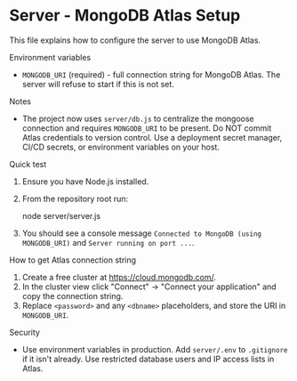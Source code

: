 <!-- @format -->

# Server - MongoDB Atlas Setup

This file explains how to configure the server to use MongoDB Atlas.

Environment variables

- `MONGODB_URI` (required) - full connection string for MongoDB Atlas. The server will refuse to start if this is not set.

Notes

- The project now uses `server/db.js` to centralize the mongoose connection and requires `MONGODB_URI` to be present. Do NOT commit Atlas credentials to version control. Use a deployment secret manager, CI/CD secrets, or environment variables on your host.

Quick test

1. Ensure you have Node.js installed.
2. From the repository root run:

   node server/server.js

3. You should see a console message `Connected to MongoDB (using MONGODB_URI)` and `Server running on port ...`.

How to get Atlas connection string

1. Create a free cluster at https://cloud.mongodb.com/.
2. In the cluster view click "Connect" → "Connect your application" and copy the connection string.
3. Replace `<password>` and any `<dbname>` placeholders, and store the URI in `MONGODB_URI`.

Security

- Use environment variables in production. Add `server/.env` to `.gitignore` if it isn't already. Use restricted database users and IP access lists in Atlas.
